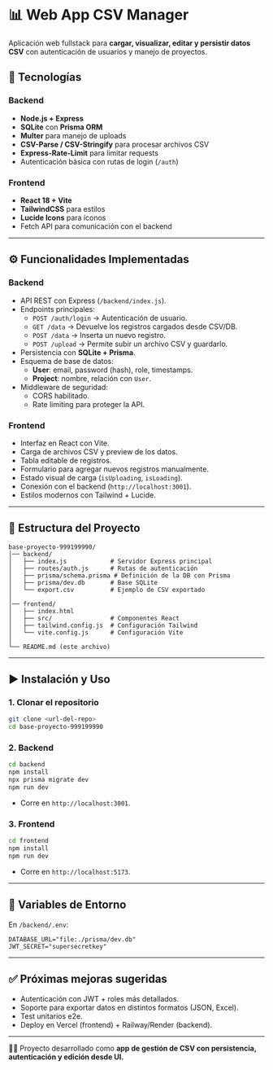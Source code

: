 # 📊 Web App CSV Manager

Aplicación web fullstack para **cargar, visualizar, editar y persistir datos CSV** con autenticación de usuarios y manejo de proyectos.

## 🚀 Tecnologías

### Backend
- **Node.js + Express**
- **SQLite** con **Prisma ORM**
- **Multer** para manejo de uploads
- **CSV-Parse / CSV-Stringify** para procesar archivos CSV
- **Express-Rate-Limit** para limitar requests
- Autenticación básica con rutas de login (`/auth`)

### Frontend
- **React 18 + Vite**
- **TailwindCSS** para estilos
- **Lucide Icons** para íconos
- Fetch API para comunicación con el backend

---

## ⚙️ Funcionalidades Implementadas

### Backend
- API REST con Express (`/backend/index.js`).
- Endpoints principales:
  - `POST /auth/login` → Autenticación de usuario.
  - `GET /data` → Devuelve los registros cargados desde CSV/DB.
  - `POST /data` → Inserta un nuevo registro.
  - `POST /upload` → Permite subir un archivo CSV y guardarlo.
- Persistencia con **SQLite + Prisma**.
- Esquema de base de datos:
  - **User**: email, password (hash), role, timestamps.
  - **Project**: nombre, relación con `User`.
- Middleware de seguridad:
  - CORS habilitado.
  - Rate limiting para proteger la API.

### Frontend
- Interfaz en React con Vite.
- Carga de archivos CSV y preview de los datos.
- Tabla editable de registros.
- Formulario para agregar nuevos registros manualmente.
- Estado visual de carga (`isUploading`, `isLoading`).
- Conexión con el backend (`http://localhost:3001`).
- Estilos modernos con Tailwind + Lucide.

---

## 📂 Estructura del Proyecto

```
base-proyecto-999199990/
│── backend/
│   ├── index.js            # Servidor Express principal
│   ├── routes/auth.js      # Rutas de autenticación
│   ├── prisma/schema.prisma # Definición de la DB con Prisma
│   ├── prisma/dev.db       # Base SQLite
│   └── export.csv          # Ejemplo de CSV exportado
│
│── frontend/
│   ├── index.html
│   ├── src/                # Componentes React
│   ├── tailwind.config.js  # Configuración Tailwind
│   └── vite.config.js      # Configuración Vite
│
└── README.md (este archivo)
```

---

## ▶️ Instalación y Uso

### 1. Clonar el repositorio
```bash
git clone <url-del-repo>
cd base-proyecto-999199990
```

### 2. Backend
```bash
cd backend
npm install
npx prisma migrate dev
npm run dev
```
- Corre en `http://localhost:3001`.

### 3. Frontend
```bash
cd frontend
npm install
npm run dev
```
- Corre en `http://localhost:5173`.

---

## 🔑 Variables de Entorno

En `/backend/.env`:
```env
DATABASE_URL="file:./prisma/dev.db"
JWT_SECRET="supersecretkey"
```

---

## ✅ Próximas mejoras sugeridas
- Autenticación con JWT + roles más detallados.
- Soporte para exportar datos en distintos formatos (JSON, Excel).
- Test unitarios e2e.
- Deploy en Vercel (frontend) + Railway/Render (backend).

---

👨‍💻 Proyecto desarrollado como **app de gestión de CSV con persistencia, autenticación y edición desde UI.**

